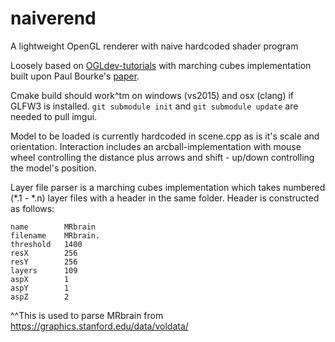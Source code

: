# naiverend 
A lightweight OpenGL renderer with naive hardcoded shader program

Loosely based on [OGLdev-tutorials](http://ogldev.atspace.co.uk) with marching cubes implementation built upon Paul Bourke's [paper](http://paulbourke.net/geometry/polygonise/).

Cmake build should work^tm on windows (vs2015) and osx (clang) if GLFW3 is installed. `git submodule init` and `git submodule update` are needed to pull imgui.

Model to be loaded is currently hardcoded in scene.cpp as is it's scale and orientation. Interaction includes an arcball-implementation with mouse wheel controlling the distance plus arrows and shift - up/down controlling the model's position.

Layer file parser is a marching cubes implementation which takes numbered (\*.1 - \*.n) layer files with a header in the same folder. Header is constructed as follows:

```
name        MRbrain
filename    MRbrain.
threshold   1400
resX        256
resY        256
layers      109
aspX        1
aspY        1
aspZ        2
```

^^This is used to parse MRbrain from https://graphics.stanford.edu/data/voldata/
